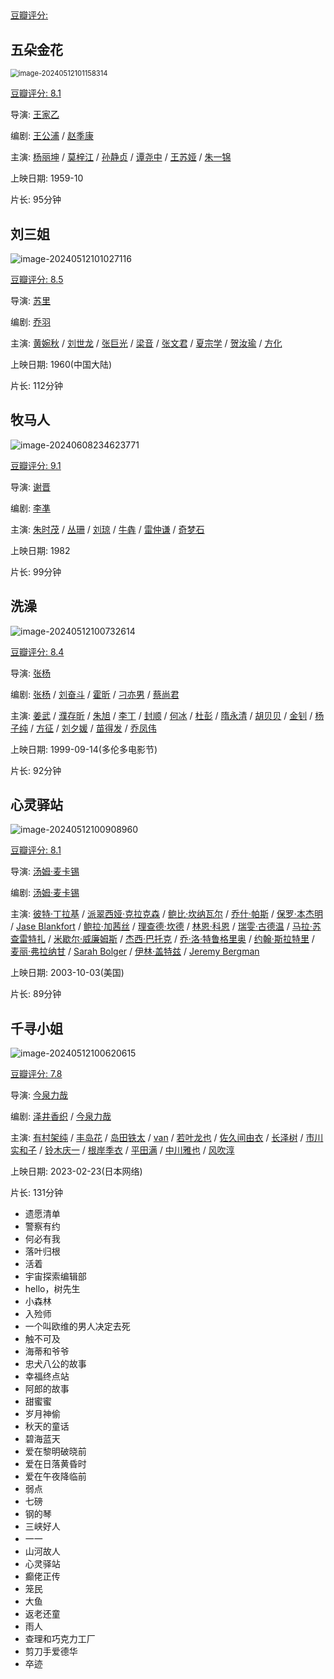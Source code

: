 ## 

[豆瓣评分: ]()



## 五朵金花

<img src="./shenghuo/image-20240512101158314.png" alt="image-20240512101158314" style="zoom:80%;" />

[豆瓣评分: 8.1](https://movie.douban.com/subject/1451563/)

导演: [王家乙](https://movie.douban.com/celebrity/1315903/)

编剧: [王公浦](https://movie.douban.com/celebrity/1329617/) / [赵季康](https://movie.douban.com/celebrity/1329618/)

主演: [杨丽坤](https://movie.douban.com/celebrity/1047617/) / [莫梓江](https://movie.douban.com/celebrity/1329619/) / [孙静贞](https://movie.douban.com/celebrity/1329620/) / [谭尧中](https://movie.douban.com/celebrity/1329621/) / [王苏娅](https://movie.douban.com/celebrity/1316923/) / [朱一锦](https://movie.douban.com/celebrity/1329622/)

上映日期: 1959-10

片长: 95分钟

## 刘三姐

![image-20240512101027116](./shenghuo/image-20240512101027116.png)

[豆瓣评分: 8.5](https://movie.douban.com/subject/1298755/)

导演: [苏里](https://movie.douban.com/celebrity/1315794/)

编剧: [乔羽](https://movie.douban.com/celebrity/1315964/)

主演: [黄婉秋](https://movie.douban.com/celebrity/1093959/) / [刘世龙](https://movie.douban.com/celebrity/1331541/) / [张巨光](https://movie.douban.com/celebrity/1370230/) / [梁音](https://movie.douban.com/celebrity/1275909/) / [张文君](https://movie.douban.com/celebrity/1383247/) / [夏宗学](https://movie.douban.com/celebrity/1383245/) / [贺汝瑜](https://movie.douban.com/celebrity/1361184/) / [方化](https://movie.douban.com/celebrity/1315408/)

上映日期: 1960(中国大陆)

片长: 112分钟

## 牧马人

![image-20240608234623771](./shenghuo/image-20240608234623771.png)

[豆瓣评分: 9.1](https://movie.douban.com/subject/1308038/)

导演: [谢晋](https://movie.douban.com/celebrity/1042500/)

编剧: [李凖](https://movie.douban.com/celebrity/1305477/)

主演: [朱时茂](https://movie.douban.com/celebrity/1313275/) / [丛珊](https://movie.douban.com/celebrity/1047358/) / [刘琼](https://movie.douban.com/celebrity/1030875/) / [牛犇](https://movie.douban.com/celebrity/1275893/) / [雷仲谦](https://movie.douban.com/celebrity/1406047/) / [奇梦石](https://movie.douban.com/celebrity/1316147/)

上映日期: 1982

片长: 99分钟

## 洗澡

![image-20240512100732614](./shenghuo/image-20240512100732614.png)

[豆瓣评分: 8.4](https://movie.douban.com/subject/1303485/)

导演: [张杨](https://movie.douban.com/celebrity/1301697/)

编剧: [张杨](https://movie.douban.com/celebrity/1301697/) / [刘奋斗](https://movie.douban.com/celebrity/1275174/) / [霍昕](https://movie.douban.com/celebrity/1287182/) / [刁亦男](https://movie.douban.com/celebrity/1276173/) / [蔡尚君](https://movie.douban.com/celebrity/1315693/)

主演: [姜武](https://movie.douban.com/celebrity/1274290/) / [濮存昕](https://movie.douban.com/celebrity/1274855/) / [朱旭](https://movie.douban.com/celebrity/1275118/) / [李丁](https://movie.douban.com/celebrity/1274854/) / [封顺](https://movie.douban.com/celebrity/1344505/) / [何冰](https://movie.douban.com/celebrity/1274825/) / [杜彭](https://movie.douban.com/subject_search?search_text=杜彭) / [隋永清](https://movie.douban.com/celebrity/1388971/) / [胡贝贝](https://movie.douban.com/subject_search?search_text=胡贝贝) / [金钊](https://movie.douban.com/celebrity/1374585/) / [杨子纯](https://movie.douban.com/celebrity/1345557/) / [方征](https://movie.douban.com/celebrity/1370871/) / [刘夕媛](https://movie.douban.com/subject_search?search_text=刘夕媛) / [苗得发](https://movie.douban.com/subject_search?search_text=苗得发) / [乔凤伟](https://movie.douban.com/subject_search?search_text=乔凤伟)

上映日期: 1999-09-14(多伦多电影节)

片长: 92分钟

## 心灵驿站

![image-20240512100908960](./shenghuo/image-20240512100908960.png)

[豆瓣评分: 8.1](https://movie.douban.com/subject/1308632/)

导演: [汤姆·麦卡锡](https://movie.douban.com/celebrity/1004746/)

编剧: [汤姆·麦卡锡](https://movie.douban.com/celebrity/1004746/)

主演: [彼特·丁拉基](https://movie.douban.com/celebrity/1019009/) / [派翠西娅·克拉克森](https://movie.douban.com/celebrity/1013791/) / [鲍比·坎纳瓦尔](https://movie.douban.com/celebrity/1044985/) / [乔什·帕斯](https://movie.douban.com/celebrity/1018122/) / [保罗·本杰明](https://movie.douban.com/celebrity/1278352/) / [Jase Blankfort](https://movie.douban.com/celebrity/1064194/) / [鲍拉·加茜丝](https://movie.douban.com/celebrity/1032005/) / [理查德·坎德](https://movie.douban.com/celebrity/1041144/) / [林恩·科恩](https://movie.douban.com/celebrity/1322152/) / [瑞雯·古德温](https://movie.douban.com/celebrity/1102066/) / [马拉·苏查雷特扎](https://movie.douban.com/celebrity/1155461/) / [米歇尔·威廉姆斯](https://movie.douban.com/celebrity/1049491/) / [杰西·巴托克](https://movie.douban.com/celebrity/1032460/) / [乔·洛·特鲁格里奥](https://movie.douban.com/celebrity/1125111/) / [约翰·斯拉特里](https://movie.douban.com/celebrity/1022661/) / [麦丽·弗拉纳甘](https://movie.douban.com/celebrity/1090433/) / [Sarah Bolger](https://movie.douban.com/celebrity/1225453/) / [伊林·盖特兹](https://movie.douban.com/celebrity/1100178/) / [Jeremy Bergman](https://movie.douban.com/celebrity/1064883/)

上映日期: 2003-10-03(美国)

片长: 89分钟

## 千寻小姐

![image-20240512100620615](./shenghuo/image-20240512100620615.png)

[豆瓣评分: 7.8](https://movie.douban.com/subject/35791966/)

导演: [今泉力哉](https://movie.douban.com/celebrity/1320194/)

编剧: [泽井香织](https://movie.douban.com/celebrity/1430608/) / [今泉力哉](https://movie.douban.com/celebrity/1320194/)

主演: [有村架纯](https://movie.douban.com/celebrity/1275528/) / [丰岛花](https://movie.douban.com/celebrity/1335346/) / [岛田铁太](https://movie.douban.com/celebrity/1479823/) / [van](https://movie.douban.com/celebrity/1486607/) / [若叶龙也](https://movie.douban.com/celebrity/1275295/) / [佐久间由衣](https://movie.douban.com/celebrity/1348586/) / [长泽树](https://movie.douban.com/celebrity/1451649/) / [市川实和子](https://movie.douban.com/celebrity/1034148/) / [铃木庆一](https://movie.douban.com/celebrity/1052012/) / [根岸季衣](https://movie.douban.com/celebrity/1008299/) / [平田满](https://movie.douban.com/celebrity/1043004/) / [中川雅也](https://movie.douban.com/celebrity/1042693/) / [风吹淳](https://movie.douban.com/celebrity/1048583/)

上映日期: 2023-02-23(日本网络)

片长: 131分钟



- 遗愿清单
- 警察有约
- 何必有我
- 落叶归根
- 活着
- 宇宙探索编辑部
- hello，树先生
- 小森林
- 入殓师
- 一个叫欧维的男人决定去死
- 触不可及
- 海蒂和爷爷
- 忠犬八公的故事
- 幸福终点站
- 阿郎的故事
- 甜蜜蜜
- 岁月神偷
- 秋天的童话
- 碧海蓝天
- 爱在黎明破晓前
- 爱在日落黄昏时
- 爱在午夜降临前
- 弱点
- 七磅
- 钢的琴
- 三峡好人
- 一一
- 山河故人
- 心灵驿站
- 癫佬正传
- 笼民
- 大鱼
- 返老还童
- 雨人
- 查理和巧克力工厂
- 剪刀手爱德华
- 卒迹